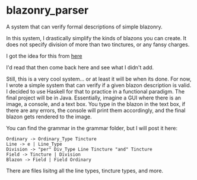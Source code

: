 # blazonry_parser
A system that can verify formal descriptions of simple blazonry.

In this system, I drastically simplify the kinds of blazons you
can create. It does not specify division of more than two tinctures,
or any fansy charges.

I got the idea for this from [here](http://heraldry.sca.org/armory/bruce.html)

I'd read that then come back here and see what I didn't add.

Still, this is a very cool system... or at least it will be when its done.
For now, I wrote a simple system that can verify if a given blazon description
is valid. I decided to use Haskell for that to practice in a functional paradigm.
The final project will be in Java. Essentially, imagine a GUI where there is
an image, a console, and a text box. You type in the blazon in the text box, if there
are any errors, the console will print them accordingly, and the final blazon gets
rendered to the image.

You can find the grammar in the grammar folder, but I will post it here:

```
Ordinary -> Ordinary_Type Tincture
Line -> e | Line_Type
Division -> "per" Div_Type Line Tincture "and" Tincture
Field -> Tincture | Division
Blazon -> Field | Field Ordinary
```

There are files lisitng all the line types, tincture types, and more.

